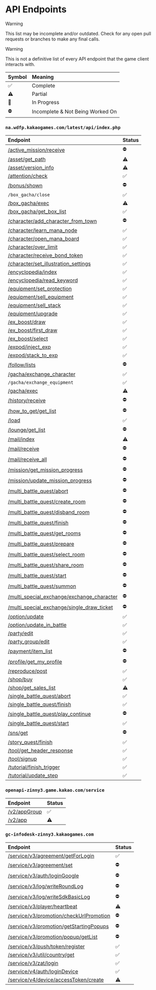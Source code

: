 # API Endpoints
> [!WARNING]
> This list may be incomplete and/or outdated. Check for any open pull requests or branches to make any final calls.

> [!WARNING]
> This is not a definitive list of every API endpoint that the game client interacts with.

Symbol | Meaning
:------- | :-------
:white_check_mark: | Complete
:warning: | Partial
:construction: | In Progress
:no_entry: | Incomplete & Not Being Worked On

### ``na.wdfp.kakaogames.com/latest/api/index.php``
Endpoint | Status
:------- | :-------
[/active_mission/receive](./routes/active_mission_receive.md) | :no_entry:
[/asset/get_path](./routes/asset_get_path.md) | :warning:
[/asset/version_info](./routes/asset_version_info.md) | :warning:
[/attention/check](./routes/attention_check.md) | :white_check_mark:
[/bonus/shown](./routes/bonus_shown.md) | :no_entry:
``/box_gacha/close`` | :white_check_mark:
[/box_gacha/exec](./routes/box_gacha_exec.md) | :warning:
[/box_gacha/get_box_list](./routes/box_gacha_get_box_list.md) | :white_check_mark:
[/character/add_character_from_town](./routes/character_add_character_from_town.md) | :no_entry:
[/character/learn_mana_node](./routes/character_learn_mana_node.md) | :white_check_mark:
[/character/open_mana_board](./routes/character_open_mana_board.md) | :white_check_mark:
[/character/over_limit](./routes/character_over_limit.md) | :white_check_mark:
[/character/receive_bond_token](./routes/character_receive_bond_token.md) | :white_check_mark:
[/character/set_illustration_settings](./routes/character_set_illustration_settings.md) | :white_check_mark:
[/encyclopedia/index](./routes/encyclopedia_index.md) | :white_check_mark:
[/encyclopedia/read_keyword](./routes/encyclopedia_read_keyword.md) | :white_check_mark:
[/equipment/set_protection](./routes/equipment_set_protection.md) | :white_check_mark:
[/equipment/sell_equipment](./routes/equipment_sell_equipment.md) | :white_check_mark:
[/equipment/sell_stack](./routes/equipment_sell_stack.md) | :white_check_mark:
[/equipment/upgrade](./routes/equipment_upgrade.md) | :white_check_mark:
[/ex_boost/draw](./routes/ex_boost_draw.md) | :white_check_mark:
[/ex_boost/first_draw](./routes/ex_boost_first_draw.md) | :white_check_mark:
[/ex_boost/select](./routes/ex_boost_select.md) | :white_check_mark:
[/expod/inject_exp](./routes/expod_inject_exp.md) | :white_check_mark:
[/expod/stack_to_exp](./routes/expod_stack_to_exp.md) | :white_check_mark:
[/follow/lists](./routes/follow_lists.md) | :no_entry:
[/gacha/exchange_character](./routes/gacha_exchange_character.md) | :white_check_mark:
``/gacha/exchange_equipment`` | :white_check_mark:
[/gacha/exec](./routes/gacha_exec.md) | :warning:
[/history/receive](./routes/history_receive.md) | :no_entry:
[/how_to_get/get_list](./routes/how_to_get_get_list.md) | :no_entry:
[/load](./routes/load.md) | :white_check_mark:
[/lounge/get_list](./routes/lounge_get_list.md) | :no_entry:
[/mail/index](./routes/mail_index.md) | :warning:
[/mail/receive](./routes/mail_receive.md) | :no_entry:
[/mail/receive_all](./routes/mail_receive_all.md) | :no_entry:
[/mission/get_mission_progress](./routes/mission_get_mission_progress.md) | :no_entry:
[/mission/update_mission_progress](./routes/mission_update_mission_progress.md) | :no_entry:
[/multi_battle_quest/abort](./routes/multi_battle_quest_abort.md) | :no_entry:
[/multi_battle_quest/create_room](./routes/multi_battle_quest_create_room.md) | :no_entry:
[/multi_battle_quest/disband_room](./routes/multi_battle_quest_disband_room.md) | :no_entry:
[/multi_battle_quest/finish](./routes/multi_battle_quest_finish.md) | :no_entry:
[/multi_battle_quest/get_rooms](./routes/multi_battle_quest_get_rooms.md) | :no_entry:
[/multi_battle_quest/prepare](./routes/multi_battle_quest_prepare.md) | :no_entry:
[/multi_battle_quest/select_room](./routes/multi_battle_quest_select_room.md) | :no_entry:
[/multi_battle_quest/share_room](./routes/multi_battle_quest_share_room.md) | :no_entry:
[/multi_battle_quest/start](./routes/multi_battle_quest_start.md) | :no_entry:
[/multi_battle_quest/summon](./routes/multi_battle_quest_summon.md) | :no_entry:
[/multi_special_exchange/exchange_character](./routes/multi_special_exchange_exchange_character.md) | :no_entry:
[/multi_special_exchange/single_draw_ticket](./routes/multi_special_exchange_single_draw_ticket.md) | :no_entry:
[/option/update](./routes/option_update.md) | :white_check_mark:
[/option/update_in_battle](./routes/option_update_in_battle.md) | :white_check_mark:
[/party/edit](./routes/party_edit.md) | :white_check_mark:
[/party_group/edit](./routes/party_group_edit.md) | :white_check_mark:
[/payment/item_list](./routes/payment_item_list.md) | :no_entry:
[/profile/get_my_profile](./routes/profile_get_my_profile.md) | :no_entry:
[/reproduce/post](./routes/reproduce_post.md) | :white_check_mark:
[/shop/buy](./routes/shop_buy.md) | :white_check_mark:
[/shop/get_sales_list](./routes/shop_get_sales_list.md) | :warning:
[/single_battle_quest/abort](./routes/single_battle_quest_abort.md) | :white_check_mark:
[/single_battle_quest/finish](./routes/single_battle_quest_finish.md) | :white_check_mark:
[/single_battle_quest/play_continue](./routes/single_battle_quest_play_continue.md) | :no_entry:
[/single_battle_quest/start](./routes/single_battle_quest_start.md) | :white_check_mark:
[/sns/get](./routes/sns_get.md) | :no_entry:
[/story_quest/finish](./routes/story_quest_finish.md) | :white_check_mark:
[/tool/get_header_response](./routes/tool_get_header_response.md) | :white_check_mark:
[/tool/signup](./routes/tool_signup.md) | :white_check_mark:
[/tutorial/finish_trigger](./routes/tutorial_finish_trigger.md) | :white_check_mark:
[/tutorial/update_step](./routes/tutorial_update_step.md) | :white_check_mark:

### ``openapi-zinny3.game.kakao.com/service``
Endpoint | Status
:------- | :-------
[/v2/appGroup](./routes/v2_appGroup.md) | :white_check_mark:
[/v2/app](./routes/v2_app.md) | :warning:

### ``gc-infodesk-zinny3.kakaogames.com``
Endpoint | Status
:------- | :-------
[/service/v3/agreement/getForLogin](./routes/service_v3_agreement_getForLogin.md) | :white_check_mark:
[/service/v3/agreement/set](./routes/service_v3_agreement_set.md) | :no_entry:
[/service/v3/auth/loginGoogle](./routes/service_v3_auth_loginGoogle.md) | :no_entry:
[/service/v3/log/writeRoundLog](./routes/service_v3_log_writeRoundLog.md) | :no_entry:
[/service/v3/log/writeSdkBasicLog](./routes/service_v3_log_writeSdkBasicLog.md) | :no_entry:
[/service/v3/player/heartbeat](./routes/service_v3_player_heartbeat.md) | :warning:
[/service/v3/promotion/checkUrlPromotion](./routes/service_v3_promotion_checkUrlPromotion.md) | :no_entry:
[/service/v3/promotion/getStartingPopups](./routes/service_v3_promotion_getStartingPopups.md) | :no_entry:
[/service/v3/promotion/popup/getList](./routes/service_v3_promotion_popup_getList.md) | :no_entry:
[/service/v3/push/token/register](./routes/service_v3_push_token_register.md) | :white_check_mark:
[/service/v3/util/country/get](./routes/service_v3_util_country_get.md) | :white_check_mark:
[/service/v3/zat/login](./routes/service_v3_zat_login.md) | :white_check_mark:
[/service/v4/auth/loginDevice](./routes/service_v4_auth_loginDevice.md) | :white_check_mark:
[/service/v4/device/accessToken/create](./routes/service_v4_device_accessToken_create.md) | :warning: